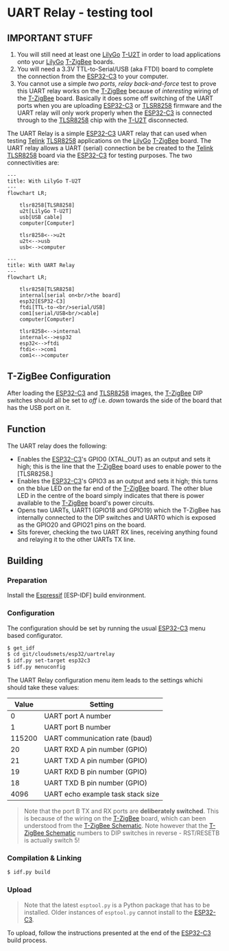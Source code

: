 # UART Relay - testing tool

## IMPORTANT STUFF
1. You will still need at least one [LilyGo] [T-U2T] in order to load applications onto your [LilyGo] [T-ZigBee] boards.
2. You will need a 3.3V TTL-to-Serial/USB (aka FTDI) board to complete the connection from the [ESP32-C3] to your computer.
3. You cannot use a simple _two ports, relay back-and-force_ test to prove this UART relay works on the [T-ZigBee] because of _interesting_ wiring of the [T-ZigBee] board.  Basically it does some off switching of the UART ports when you are uploading [ESP32-C3] or [TLSR8258] firmware and the UART relay will only work properly when the [ESP32-C3] is connected through to the [TLSR8258] chip with the [T-U2T] disconnected.

The UART Relay is a simple [ESP32-C3] UART relay that can used when testing [Telink] [TLSR8258] applications on the [LilyGo] [T-ZigBee] board.  The UART relay allows a UART (serial) connection be be created to the [Telink] [TLSR8258] board via the [ESP32-C3] for testing purposes.  The two connectivities are:

```mermaid
---
title: With LilyGo T-U2T
---
flowchart LR;

    tlsr8258[TLSR8258]
    u2t[LilyGo T-U2T]
    usb[USB cable]
    computer[Computer]

    tlsr8258<-->u2t
    u2t<-->usb
    usb<-->computer
```
```mermaid
---
title: With UART Relay
---
flowchart LR;

    tlsr8258[TLSR8258]
    internal[serial on<br/>the board]
    esp32[ESP32-C3]
    ftdi[TTL-to-<br/>serial/USB]
    com1[serial/USB<br/>cable]
    computer[Computer]

    tlsr8258<-->internal
    internal<-->esp32
    esp32<-->ftdi
    ftdi<-->com1
    com1<-->computer
```

## T-ZigBee Configuration
After loading the [ESP32-C3] and [TLSR8258] images, the [T-ZigBee] DIP switches should all be set to _off_ i.e. _down_ towards the side of the board that has the USB port on it.

## Function
The UART relay does the following:
- Enables the [ESP32-C3]'s GPIO0 (XTAL_OUT) as an output and sets it high; this is the line that the [T-ZigBee] board uses to enable power to the [TLSR8258.]
- Enables the [ESP32-C3]'s GPIO3 as an output and sets it high; this turns on the blue LED on the far end of the [T-ZigBee] board.  The other blue LED in the centre of the board simply indicates that there is power available to the [T-ZigBee] board's power circuits.
- Opens two UARTs, UART1 (GPIO18 and GPIO19) which the T-ZigBee has internally connected to the DIP switches and UART0 which is exposed as the GPIO20 and GPIO21 pins on the board.
- Sits forever, checking the two UART RX lines, receiving anything found and relaying it to the other UARTs TX line.

## Building
### Preparation
Install the [Espressif] [ESP-IDF] build environment.

### Configuration
The configuration should be set by running the usual [ESP32-C3] menu based configurator.

```bash
$ get_idf
$ cd git/cloudsmets/esp32/uartrelay
$ idf.py set-target esp32c3
$ idf.py menuconfig
```
The UART Relay configuration menu item leads to the settings whichi should take these values:

|Value|Setting|
|-|-|
|0|UART port A number|
|1|UART port B number|
|115200|UART communication rate (baud)|
|20|UART RXD A pin number (GPIO)|
|21|UART TXD A pin number (GPIO)|
|19|UART RXD B pin number (GPIO)|
|18|UART TXD B pin number (GPIO)|
|4096|UART echo example task stack size|

> Note that the port B TX and RX ports are **deliberately switched**.  This is because of the wiring on the [T-ZigBee] board, which can been understood from the [T-ZigBee Schematic].  Note however that the [T-ZigBee Schematic] numbers to DIP switches in reverse - RST/RESETB is actually switch 5!

### Compilation & Linking
```bash
$ idf.py build
```

### Upload
> Note that the latest `esptool.py` is a Python package that has to be installed.  Older instances of `esptool.py` cannot install to the [ESP32-C3].

To upload, follow the instructions presented at the end of the [ESP32-C3] build process.

[Espressif]: https://www.espressif.com/
[ESP32-C3]: https://www.espressif.com/en/products/socs/esp32-c3
[LilyGo]: https://www.lilygo.cc
[T-ZigBee]: https://www.lilygo.cc/products/t-zigbee-esp32-c3-tlsr8258
[T-U2T]: https://www.lilygo.cc/products/t-u2t
[Telink]: https://www.telink-semi.cn/
[TLSR8258]: https://wiki.telink-semi.cn/wiki/chip-series/TLSR825x-Series/
[T-ZigBee Schematic]: https://github.com/Xinyuan-LilyGO/T-ZigBee/blob/main/Schematic/T-Zigbee.pdf